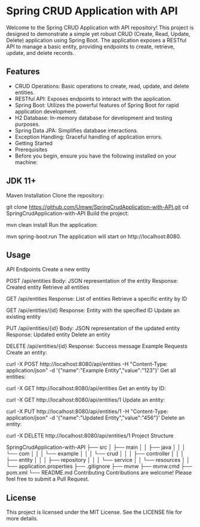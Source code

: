 # Spring CRUD Application with API
Welcome to the Spring CRUD Application with API repository! This project is designed to demonstrate a simple yet robust CRUD (Create, Read, Update, Delete) application using Spring Boot. The application exposes a RESTful API to manage a basic entity, providing endpoints to create, retrieve, update, and delete records.

## Features
- CRUD Operations: Basic operations to create, read, update, and delete entities.
- RESTful API: Exposes endpoints to interact with the application.
- Spring Boot: Utilizes the powerful features of Spring Boot for rapid application development.
- H2 Database: In-memory database for development and testing purposes.
- Spring Data JPA: Simplifies database interactions.
- Exception Handling: Graceful handling of application errors.
- Getting Started
- Prerequisites
- Before you begin, ensure you have the following installed on your machine:

## JDK 11+
Maven
Installation
Clone the repository:

git clone https://github.com/Umwe/SpringCrudApplication-with-API.git
cd SpringCrudApplication-with-API
Build the project:

mvn clean install
Run the application:

mvn spring-boot:run
The application will start on http://localhost:8080.

## Usage
API Endpoints
Create a new entity

POST /api/entities
Body: JSON representation of the entity
Response: Created entity
Retrieve all entities

GET /api/entities
Response: List of entities
Retrieve a specific entity by ID

GET /api/entities/{id}
Response: Entity with the specified ID
Update an existing entity

PUT /api/entities/{id}
Body: JSON representation of the updated entity
Response: Updated entity
Delete an entity

DELETE /api/entities/{id}
Response: Success message
Example Requests
Create an entity:

curl -X POST http://localhost:8080/api/entities -H "Content-Type: application/json" -d '{"name":"Example Entity","value":"123"}'
Get all entities:


curl -X GET http://localhost:8080/api/entities
Get an entity by ID:


curl -X GET http://localhost:8080/api/entities/1
Update an entity:


curl -X PUT http://localhost:8080/api/entities/1 -H "Content-Type: application/json" -d '{"name":"Updated Entity","value":"456"}'
Delete an entity:


curl -X DELETE http://localhost:8080/api/entities/1
Project Structure


SpringCrudApplication-with-API
├── src
│   ├── main
│   │   ├── java
│   │   │   └── com
│   │   │       └── example
│   │   │           └── crud
│   │   │               ├── controller
│   │   │               ├── entity
│   │   │               ├── repository
│   │   │               └── service
│   │   └── resources
│   │       └── application.properties
├── .gitignore
├── mvnw
├── mvnw.cmd
├── pom.xml
└── README.md
Contributing
Contributions are welcome! Please feel free to submit a Pull Request.

## License
This project is licensed under the MIT License. See the LICENSE file for more details.
